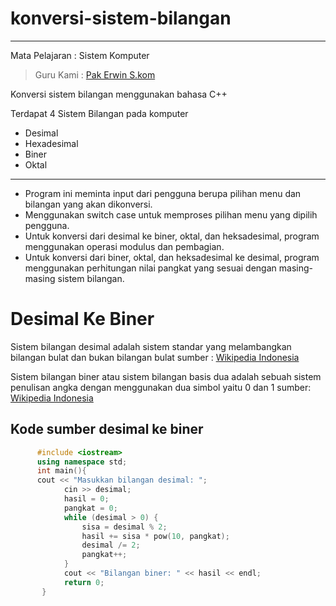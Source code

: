 # konversi-sistem-bilangan
---
Mata Pelajaran : Sistem Komputer
> Guru Kami      : [Pak Erwin S.kom](pakerwin.md)

Konversi sistem bilangan menggunakan bahasa C++

Terdapat 4 Sistem Bilangan pada komputer
- Desimal
- Hexadesimal
- Biner
- Oktal

---

- Program ini meminta input dari pengguna berupa pilihan menu dan bilangan yang akan dikonversi.
- Menggunakan switch case untuk memproses pilihan menu yang dipilih pengguna.
- Untuk konversi dari desimal ke biner, oktal, dan heksadesimal, program menggunakan operasi modulus dan pembagian.
- Untuk konversi dari biner, oktal, dan heksadesimal ke desimal, program menggunakan perhitungan nilai pangkat yang sesuai dengan masing-masing sistem bilangan.


# Desimal Ke Biner
Sistem bilangan desimal adalah sistem standar yang melambangkan bilangan bulat dan bukan bilangan bulat
sumber : [Wikipedia Indonesia](https://id.wikipedia.org/wiki/Sistem_bilangan_desimal)

Sistem bilangan biner atau sistem bilangan basis dua adalah sebuah sistem penulisan angka dengan menggunakan dua simbol yaitu 0 dan 1
sumber: [Wikipedia Indonesia](https://id.wikipedia.org/wiki/Sistem_bilangan_biner)

## Kode sumber desimal ke biner
```c++
      #include <iostream>
      using namespace std;
      int main(){
      cout << "Masukkan bilangan desimal: ";
            cin >> desimal;
            hasil = 0;
            pangkat = 0;
            while (desimal > 0) {
                sisa = desimal % 2;
                hasil += sisa * pow(10, pangkat);
                desimal /= 2;
                pangkat++;
            }
            cout << "Bilangan biner: " << hasil << endl;
            return 0;
       }

```

# 
